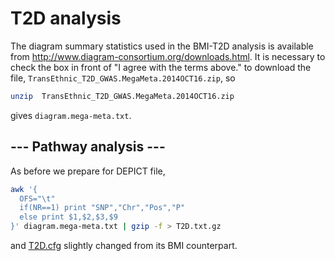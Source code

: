 # T2D analysis

The diagram summary statistics used in the BMI-T2D analysis is available from http://www.diagram-consortium.org/downloads.html. It is necessary to check the box in front of "I agree with the terms above." to download the file, `TransEthnic_T2D_GWAS.MegaMeta.2014OCT16.zip`, so
```bash
unzip  TransEthnic_T2D_GWAS.MegaMeta.2014OCT16.zip 
```
gives `diagram.mega-meta.txt`.

## --- Pathway analysis ---

As before we prepare for DEPICT file,
```bash
awk '{
  OFS="\t"
  if(NR==1) print "SNP","Chr","Pos","P"
  else print $1,$2,$3,$9
}' diagram.mega-meta.txt | gzip -f > T2D.txt.gz

```
and [T2D.cfg](T2D.cfg) slightly changed from its BMI counterpart.
